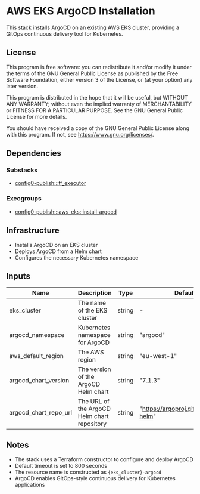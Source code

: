 # AWS EKS ArgoCD Installation

This stack installs ArgoCD on an existing AWS EKS cluster, providing a GitOps continuous delivery tool for Kubernetes.

## License

This program is free software: you can redistribute it and/or modify it under the terms of the GNU General Public License as published by the Free Software Foundation, either version 3 of the License, or (at your option) any later version.

This program is distributed in the hope that it will be useful, but WITHOUT ANY WARRANTY; without even the implied warranty of MERCHANTABILITY or FITNESS FOR A PARTICULAR PURPOSE. See the GNU General Public License for more details.

You should have received a copy of the GNU General Public License along with this program. If not, see <https://www.gnu.org/licenses/>.

## Dependencies

### Substacks
- [config0-publish:::tf_executor](https://api-app.config0.com/web_api/v1.0/stacks/config0-publish/tf_executor)

### Execgroups
- [config0-publish:::aws_eks::install-argocd](https://api-app.config0.com/web_api/v1.0/exec/groups/config0-publish/aws_eks/install-argocd)

## Infrastructure

- Installs ArgoCD on an EKS cluster
- Deploys ArgoCD from a Helm chart
- Configures the necessary Kubernetes namespace

## Inputs

| Name | Description | Type | Default | Required |
|------|-------------|------|---------|:--------:|
| eks_cluster | The name of the EKS cluster | string | - | yes |
| argocd_namespace | Kubernetes namespace for ArgoCD | string | "argocd" | no |
| aws_default_region | The AWS region | string | "eu-west-1" | no |
| argocd_chart_version | The version of the ArgoCD Helm chart | string | "7.1.3" | no |
| argocd_chart_repo_url | The URL of the ArgoCD Helm chart repository | string | "https://argoproj.github.io/argo-helm" | no |

## Notes

- The stack uses a Terraform constructor to configure and deploy ArgoCD
- Default timeout is set to 800 seconds
- The resource name is constructed as `{eks_cluster}-argocd`
- ArgoCD enables GitOps-style continuous delivery for Kubernetes applications
